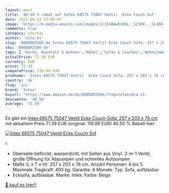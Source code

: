```yaml
---
layout: post
title: '40.50 % rabat auf Intex 68575 75047 Ventil  Ecke Couch Sof'
date: 2021-06-12 13:04:07
image: 'https://m.media-amazon.com/images/I/31GBAwEnD0L._SL500_._SL400_.jpg'
comments: true
category: ofertas
author: 'tole.es'
slug: 'B00O8RZ56K-de Intex 68575 75047 Ventil Ecke Couch Sofa: 257 x 203 x 76 cm'
sku: 'B00O8RZ56K-de'
tags: [ 'Küche, Haushalt & Wohnen','Möbel','Sofas & Couches','Wohnzimmermöbel','intex', ]
actualPrice: 71.39 EUR
currency: EUR
price: 71.39
comparePrice: 119.99 EUR
prodname: 'Intex 68575 75047 Ventil  Ecke Couch Sofa: 257 x 203 x 76 cm'
country: 'de'
flag: '🇩🇪'
brand: 'Intex'
buyurl: 'https://www.amazon.de/dp/B00O8RZ56K/?tag=tolees0ca-21'
descuento: '40.50'
average: '71.39'
---
```


Es gibt ein [Intex 68575 75047 Ventil  Ecke Couch Sofa: 257 x 203 x 76 cm](https://www.amazon.de/dp/B00O8RZ56K/?tag=tolees0ca-21) mit aktuellem Preis 71.39 EUR (original: 119.99 EUR) 40.50 % Rabatt hier:

[![Intex 68575 75047 Ventil  Ecke Couch Sof](https://m.media-amazon.com/images/I/31GBAwEnD0L._SL500_._SL400_.jpg)](https://www.amazon.de/dp/B00O8RZ56K/?tag=tolees0ca-21)

ℹ️:

- Oberseite beflockt, wasserdicht, mit Seiten aus Vinyl. 2-in-1 Ventil, große Öffnung für Abpumpen und schnelles Aufpumpen
- Maße (L x T x H): 257 x 203 x 76 cm. Anzahl Personen: 4 bis 5. Maximale Tragkraft: 400 kg. Garantie: 6 Monate. Typ: Sofa, aufblasbar
- Ecksofa, aufblasbar. Marke: Intex. Farbe: Beige

[🛒 kauf es hier!!](https://www.amazon.de/dp/B00O8RZ56K/?tag=tolees0ca-21)
